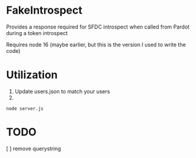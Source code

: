 # FakeIntrospect
Provides a response required for SFDC introspect when called from Pardot during a token introspect

Requires node 16 (maybe earlier, but this is the version I used to write the code)

# Utilization
1. Update users.json to match your users
2. 
```
node server.js
```


# TODO
[ ] remove querystring 

